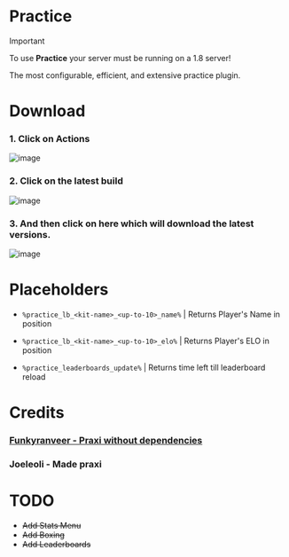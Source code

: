 # Practice
> [!IMPORTANT]
> To use **Practice** your server must be running on a 1.8 server!

The most configurable, efficient, and extensive practice plugin.

# Download
### 1. Click on **Actions**
![image](https://github.com/Devlrxxh/practice/assets/125221056/8ad915ae-8dbd-4a70-9142-9eb2c04799b5)
### 2. Click on the latest build 
![image](https://github.com/Devlrxxh/practice/assets/125221056/807e1768-6cfc-4f7f-b780-f093b98ad7c2)
### 3. And then click on here which will download the latest versions.
![image](https://github.com/Devlrxxh/practice/assets/125221056/054966cd-1603-4e9e-9bc2-800e9538849d) 

# Placeholders
 - ``%practice_lb_<kit-name>_<up-to-10>_name%`` | Returns Player's Name in position

 - ``%practice_lb_<kit-name>_<up-to-10>_elo%`` | Returns Player's ELO in position

 -  ``%practice_leaderboards_update%`` |  Returns time left till leaderboard reload

# Credits
### [Funkyranveer - Praxi without dependencies](https://github.com/funkyranveer/practice-nodependents)
### Joeleoli - Made praxi

# TODO
 - ~~Add Stats Menu~~
 - ~~Add Boxing~~
- ~~Add Leaderboards~~
